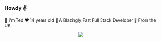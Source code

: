 ### Howdy ✌

 I'm Ted
❤ 14 years old
 A Blazingly Fast Full Stack Developer
 From the UK

<p align="center">
  <a href="https://skillicons.dev">
    <img src="https://skillicons.dev/icons?i=nodejs,js,tailwind,html,figma,firebase,mysql,linux,lua,vscode,express,pug,github,cloudflare,docker,discord,pr,au&perline=6&theme=dark" />
  </a>
</p>

